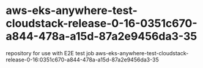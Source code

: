 # aws-eks-anywhere-test-cloudstack-release-0-16-0351c670-a844-478a-a15d-87a2e9456da3-35
repository for use with E2E test job aws-eks-anywhere-test-cloudstack-release-0-16:0351c670-a844-478a-a15d-87a2e9456da3-35
